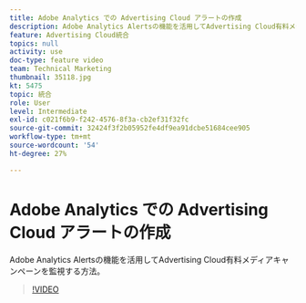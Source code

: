 ```yaml
---
title: Adobe Analytics での Advertising Cloud アラートの作成
description: Adobe Analytics Alertsの機能を活用してAdvertising Cloud有料メディアキャンペーンを監視する方法。
feature: Advertising Cloud統合
topics: null
activity: use
doc-type: feature video
team: Technical Marketing
thumbnail: 35118.jpg
kt: 5475
topic: 統合
role: User
level: Intermediate
exl-id: c021f6b9-f242-4576-8f3a-cb2ef31f32fc
source-git-commit: 32424f3f2b05952fe4df9ea91dcbe51684cee905
workflow-type: tm+mt
source-wordcount: '54'
ht-degree: 27%

---
```


# Adobe Analytics での Advertising Cloud アラートの作成

Adobe Analytics Alertsの機能を活用してAdvertising Cloud有料メディアキャンペーンを監視する方法。

>[!VIDEO](https://video.tv.adobe.com/v/35118/?quality=12&learn=on)
